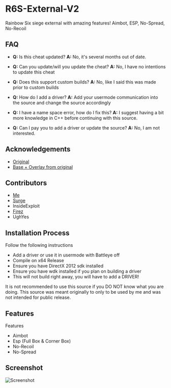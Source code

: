 
# R6S-External-V2

Rainbow Six siege external with amazing features! Aimbot,  ESP, No-Spread, No-Recoil

## FAQ
 - **Q:** Is this cheat updated?
  **A:** No, it's several months out of date.


 - **Q:** Can you update/will you update the cheat?
**A:** No, I have no intentions to update this cheat

 - **Q:** Does this support custom builds?
 **A:** No, like I said this was made prior to custom builds

 - **Q:** How do I add a driver?
 **A:** Add your usermode communication into the source and change the source accordingly

 - **Q:** I have a name space error, how do I fix this?
 **A:** I suggest having a bit more knowledge in C++ before continuing with this source.

 - **Q:** Can I pay you to add a driver or update the source?
 **A:** No, I am not interested.

## Acknowledgements

 - [Original](https://github.com/SurgeGotTappedAgain/External-R6S-Cheat)
 - [Base + Overlay from original](https://github.com/fir3z)


## Contributors

- [Me](https://www.github.com/Possbl)
- [Surge](https://github.com/SurgeGotTappedAgain)
- InsideExploit
- [Firez](https://github.com/fir3z)
- UghYes



## Installation Process

Follow the following instructions

- Add a driver or use it in usermode with Battleye off
- Compile on x64 Release
- Ensure you have DirectX 2012 sdk installed
- Ensure you have wdk installed if you plan on building a driver
- This will not build right away, you will have to add a DRIVER!

It is not recommended to use this source if you DO NOT know what you are doing. 
This source was meant originally to only to be used by me and was not intended for public release. 

    
## Features

Features
- Aimbot
- Esp (Full Box & Corner Box)
- No-Recoil
- No-Spread


## Screenshot

![Screenshot](https://media.discordapp.net/attachments/988982251490533396/1008257422940446820/unknown.png)

